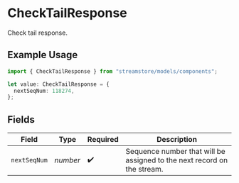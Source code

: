 # CheckTailResponse

Check tail response.

## Example Usage

```typescript
import { CheckTailResponse } from "streamstore/models/components";

let value: CheckTailResponse = {
  nextSeqNum: 118274,
};
```

## Fields

| Field                                                                   | Type                                                                    | Required                                                                | Description                                                             |
| ----------------------------------------------------------------------- | ----------------------------------------------------------------------- | ----------------------------------------------------------------------- | ----------------------------------------------------------------------- |
| `nextSeqNum`                                                            | *number*                                                                | :heavy_check_mark:                                                      | Sequence number that will be assigned to the next record on the stream. |